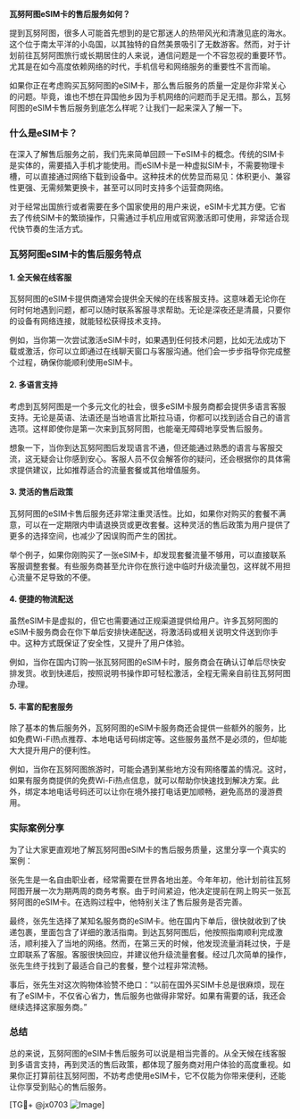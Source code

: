 **瓦努阿图eSIM卡的售后服务如何？**

提到瓦努阿图，很多人可能首先想到的是它那迷人的热带风光和清澈见底的海水。这个位于南太平洋的小岛国，以其独特的自然美景吸引了无数游客。然而，对于计划前往瓦努阿图旅行或长期居住的人来说，通信问题是一个不容忽视的重要环节。尤其是在如今高度依赖网络的时代，手机信号和网络服务的重要性不言而喻。

如果你正在考虑购买瓦努阿图的eSIM卡，那么售后服务的质量一定是你非常关心的问题。毕竟，谁也不想在异国他乡因为手机网络的问题而手足无措。那么，瓦努阿图的eSIM卡售后服务到底怎么样呢？让我们一起来深入了解一下。

### 什么是eSIM卡？

在深入了解售后服务之前，我们先来简单回顾一下eSIM卡的概念。传统的SIM卡是实体的，需要插入手机才能使用。而eSIM卡是一种虚拟SIM卡，不需要物理卡槽，可以直接通过网络下载到设备中。这种技术的优势显而易见：体积更小、兼容性更强、无需频繁更换卡，甚至可以同时支持多个运营商网络。

对于经常出国旅行或者需要在多个国家使用的用户来说，eSIM卡尤其方便。它省去了传统SIM卡的繁琐操作，只需通过手机应用或官网激活即可使用，非常适合现代快节奏的生活方式。

### 瓦努阿图eSIM卡的售后服务特点

#### 1. **全天候在线客服**
瓦努阿图的eSIM卡提供商通常会提供全天候的在线客服支持。这意味着无论你在何时何地遇到问题，都可以随时联系客服寻求帮助。无论是深夜还是清晨，只要你的设备有网络连接，就能轻松获得技术支持。

例如，当你第一次尝试激活eSIM卡时，如果遇到任何技术问题，比如无法成功下载或激活，你可以立即通过在线聊天窗口与客服沟通。他们会一步步指导你完成整个过程，确保你能顺利使用eSIM卡。

#### 2. **多语言支持**
考虑到瓦努阿图是一个多元文化的社会，很多eSIM卡服务商都会提供多语言客服支持。无论是英语、法语还是当地语言比斯拉马语，你都可以找到适合自己的语言选项。这样即使你是第一次来到瓦努阿图，也能毫无障碍地享受售后服务。

想象一下，当你到达瓦努阿图后发现语言不通，但还能通过熟悉的语言与客服交流，这无疑会让你感到安心。客服人员不仅会解答你的疑问，还会根据你的具体需求提供建议，比如推荐适合的流量套餐或其他增值服务。

#### 3. **灵活的售后政策**
瓦努阿图的eSIM卡售后服务还非常注重灵活性。比如，如果你对购买的套餐不满意，可以在一定期限内申请退换货或更改套餐。这种灵活的售后政策为用户提供了更多的选择空间，也减少了因误购而产生的困扰。

举个例子，如果你刚购买了一张eSIM卡，却发现套餐流量不够用，可以直接联系客服调整套餐。有些服务商甚至允许你在旅行途中临时升级流量包，这样就不用担心流量不足导致的不便。

#### 4. **便捷的物流配送**
虽然eSIM卡是虚拟的，但它也需要通过正规渠道提供给用户。许多瓦努阿图的eSIM卡服务商会在你下单后安排快递配送，将激活码或相关说明文件送到你手中。这种方式既保证了安全性，又提升了用户体验。

例如，当你在国内订购一张瓦努阿图的eSIM卡时，服务商会在确认订单后尽快安排发货。收到快递后，按照说明书操作即可轻松激活，全程无需亲自前往瓦努阿图办理。

#### 5. **丰富的配套服务**
除了基本的售后服务外，瓦努阿图的eSIM卡服务商还会提供一些额外的服务，比如免费Wi-Fi热点推荐、本地电话号码绑定等。这些服务虽然不是必须的，但却能大大提升用户的便利性。

例如，当你在瓦努阿图旅游时，可能会遇到某些地方没有网络覆盖的情况。这时，如果有服务商提供的免费Wi-Fi热点信息，就可以帮助你快速找到解决方案。此外，绑定本地电话号码还可以让你在境外接打电话更加顺畅，避免高昂的漫游费用。

### 实际案例分享

为了让大家更直观地了解瓦努阿图eSIM卡的售后服务质量，这里分享一个真实的案例：

张先生是一名自由职业者，经常需要在世界各地出差。今年年初，他计划前往瓦努阿图开展一次为期两周的商务考察。由于时间紧迫，他决定提前在网上购买一张瓦努阿图的eSIM卡。在选购过程中，他特别关注了售后服务是否完善。

最终，张先生选择了某知名服务商的eSIM卡。他在国内下单后，很快就收到了快递包裹，里面包含了详细的激活指南。到达瓦努阿图后，他按照指南顺利完成激活，顺利接入了当地的网络。然而，在第三天的时候，他发现流量消耗过快，于是立即联系了客服。客服很快回应，并建议他升级流量套餐。经过几次简单的操作，张先生终于找到了最适合自己的套餐，整个过程非常流畅。

事后，张先生对这次购物体验赞不绝口：“以前在国外买SIM卡总是很麻烦，现在有了eSIM卡，不仅省心省力，售后服务也做得非常好。如果有需要的话，我还会继续选择这家服务商。”

### 总结

总的来说，瓦努阿图的eSIM卡售后服务可以说是相当完善的。从全天候在线客服到多语言支持，再到灵活的售后政策，都体现了服务商对用户体验的高度重视。如果你正打算前往瓦努阿图，不妨考虑使用eSIM卡，它不仅能为你带来便利，还能让你享受到贴心的售后服务。

[TG💪+ @jx0703 ![Image](https://github.com/user-attachments/assets/dbca1d08-cadb-493c-b0ec-ad6f7a83f270)]